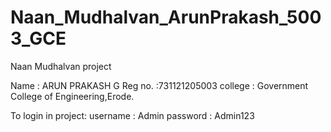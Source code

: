 # Naan_Mudhalvan_ArunPrakash_5003_GCE
Naan Mudhalvan project

Name : ARUN PRAKASH G
Reg no. :731121205003
college : Government College of Engineering,Erode.

To login in project:
username : Admin
password : Admin123
